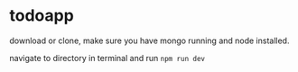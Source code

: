 # todoapp
download or clone, make sure you have mongo running and node installed.

navigate to directory in terminal and run
``` npm run dev ```
